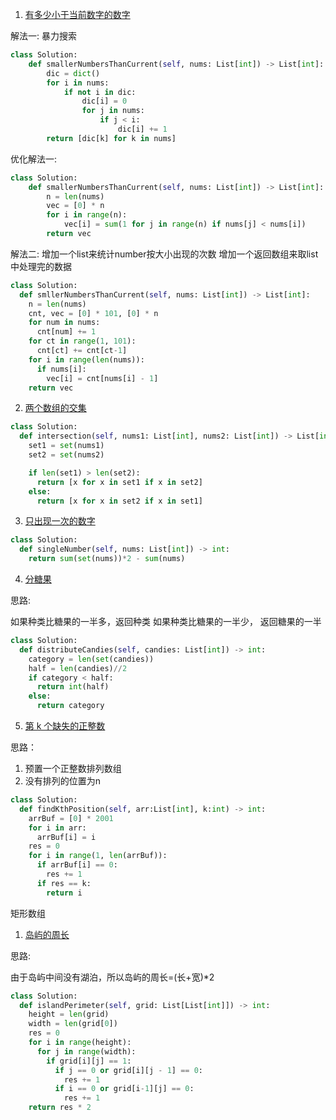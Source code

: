 1. [有多少小于当前数字的数字](https://leetcode-cn.com/problems/how-many-numbers-are-smaller-than-the-current-number/)

解法一: 暴力搜索
```python
class Solution:
    def smallerNumbersThanCurrent(self, nums: List[int]) -> List[int]:
        dic = dict()
        for i in nums:
            if not i in dic:
                dic[i] = 0
                for j in nums:
                    if j < i:
                        dic[i] += 1
        return [dic[k] for k in nums]
```

优化解法一:
```python
class Solution:
    def smallerNumbersThanCurrent(self, nums: List[int]) -> List[int]:
        n = len(nums)
        vec = [0] * n
        for i in range(n):
            vec[i] = sum(1 for j in range(n) if nums[j] < nums[i])
        return vec
```

解法二: 
增加一个list来统计number按大小出现的次数
增加一个返回数组来取list中处理完的数据
```python
class Solution:
  def smllerNumbersThanCurrent(self, nums: List[int]) -> List[int]:
    n = len(nums)
    cnt, vec = [0] * 101, [0] * n
    for num in nums:
      cnt[num] += 1
    for ct in range(1, 101):
      cnt[ct] += cnt[ct-1]
    for i in range(len(nums)):
      if nums[i]:
        vec[i] = cnt[nums[i] - 1]
    return vec
```

2. [两个数组的交集](https://leetcode-cn.com/problems/intersection-of-two-arrays/)

```python
class Solution:
  def intersection(self, nums1: List[int], nums2: List[int]) -> List[int]:
    set1 = set(nums1)
    set2 = set(nums2)

    if len(set1) > len(set2):
      return [x for x in set1 if x in set2]
    else:
      return [x for x in set2 if x in set1]
```

3. [只出现一次的数字](https://leetcode-cn.com/problems/single-number/)

```python
class Solution:
  def singleNumber(self, nums: List[int]) -> int:
    return sum(set(nums))*2 - sum(nums)
```

4. [分糖果](https://leetcode-cn.com/problems/distribute-candies/)

思路:

如果种类比糖果的一半多，返回种类
如果种类比糖果的一半少， 返回糖果的一半

```python
class Solution:
  def distributeCandies(self, candies: List[int]) -> int:
    category = len(set(candies))
    half = len(candies)//2
    if category < half:
      return int(half)
    else:
      return category
```

5. [第 k 个缺失的正整数](https://leetcode-cn.com/problems/kth-missing-positive-number/)

思路：

1. 预置一个正整数排列数组
2. 没有排列的位置为n

```python
class Solution:
  def findKthPosition(self, arr:List[int], k:int) -> int:
    arrBuf = [0] * 2001
    for i in arr:
      arrBuf[i] = i
    res = 0
    for i in range(1, len(arrBuf)):
      if arrBuf[i] == 0:
        res += 1
      if res == k:
        return i
```


矩形数组

1. [岛屿的周长](https://leetcode-cn.com/problems/island-perimeter/)

思路:

由于岛屿中间没有湖泊，所以岛屿的周长=(长+宽)*2

```python
class Solution:
  def islandPerimeter(self, grid: List[List[int]]) -> int:
    height = len(grid)
    width = len(grid[0])
    res = 0
    for i in range(height):
      for j in range(width):
        if grid[i][j] == 1:
          if j == 0 or grid[i][j - 1] == 0:
            res += 1
          if i == 0 or grid[i-1][j] == 0:
            res += 1
    return res * 2
```